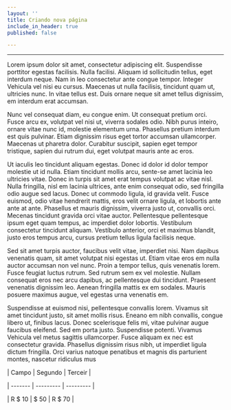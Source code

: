 ```yaml
---
layout: ''
title: Criando nova página
include_in_header: true
published: false

---
```

***

Lorem ipsum dolor sit amet, consectetur adipiscing elit. Suspendisse porttitor egestas facilisis. Nulla facilisi. Aliquam id sollicitudin tellus, eget interdum neque. Nam in leo consectetur ante congue tempor. Integer Vehicula vel nisi eu cursus. Maecenas ut nulla facilisis, tincidunt quam ut, ultricies nunc. In vitae tellus est. Duis ornare neque sit amet tellus dignissim, em interdum erat accumsan.

Nunc vel consequat diam, eu congue enim. Ut consequat pretium orci. Fusce arcu ex, volutpat vel nisi ut, viverra sodales odio. Nibh purus inteiro, ornare vitae nunc id, molestie elementum urna. Phasellus pretium interdum est quis pulvinar. Etiam dignissim risus eget tortor accumsan ullamcorper. Maecenas ut pharetra dolor. Curabitur suscipit, sapien eget tempor tristique, sapien dui rutrum dui, eget volutpat mauris ante ac eros.

Ut iaculis leo tincidunt aliquam egestas. Donec id dolor id dolor tempor molestie ut id nulla. Etiam tincidunt mollis arcu, sente-se amet lacinia leo ultricies vitae. Donec in turpis sit amet erat tempus volutpat ac vitae nisl. Nulla fringilla, nisl em lacinia ultrices, ante enim consequat odio, sed fringilla odio augue sed lacus. Donec ut commodo ligula, id gravida velit. Fusce euismod, odio vitae hendrerit mattis, eros velit ornare ligula, et lobortis ante ante at ante. Phasellus et mauris dignissim, viverra justo ut, convallis orci. Mecenas tincidunt gravida orci vitae auctor. Pellentesque pellentesque ipsum eget quam tempus, ac imperdiet dolor lobortis. Vestibulum consectetur tincidunt aliquam. Vestíbulo anterior, orci et maximus blandit, justo eros tempus arcu, cursus pretium tellus ligula facilisis neque.

Sed sit amet turpis auctor, faucibus velit vitae, imperdiet nisi. Nam dapibus venenatis quam, sit amet volutpat nisi egestas ut. Etiam vitae eros em nulla auctor accumsan non vel nunc. Proin a tempor tellus, quis venenatis lorem. Fusce feugiat luctus rutrum. Sed rutrum sem ex vel molestie. Nullam consequat eros nec arcu dapibus, ac pellentesque dui tincidunt. Praesent venenatis dignissim leo. Aenean fringilla mattis ex em sodales. Mauris posuere maximus augue, vel egestas urna venenatis em.

Suspendisse at euismod nisi, pellentesque convallis lorem. Vivamus sit amet tincidunt justo, sit amet mollis risus. Eneano em nibh convallis, congue libero ut, finibus lacus. Donec scelerisque felis mi, vitae pulvinar augue faucibus eleifend. Sed em porta justo. Suspendisse potenti. Vivamus Vehicula vel metus sagittis ullamcorper. Fusce aliquam ex nec est consectetur gravida. Phasellus dignissim risus nibh, ut imperdiet ligula dictum fringilla. Orci varius natoque penatibus et magnis dis parturient montes, nascetur ridiculus mus

| Campo | Segundo | Terceir |

| ------- | --------- | --------- |

| R $ 10 | $ 50 | R $ 70 |
